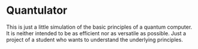 # Quantulator
This is just a little simulation of the basic principles of a quantum computer.
It is neither intended to be as efficient nor as versatile as possible. Just a project of a student who wants to understand the underlying principles.